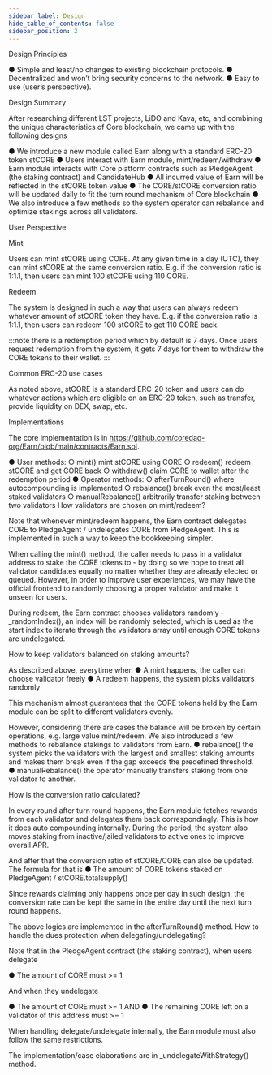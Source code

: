 ```yaml
---
sidebar_label: Design
hide_table_of_contents: false
sidebar_position: 2
---
```


Design Principles

●	Simple and least/no changes to existing blockchain protocols. 
●	Decentralized and won’t bring security concerns to the network.
●	Easy to use (user’s perspective).

Design Summary

After researching different LST projects, LiDO and Kava, etc, and combining the unique characteristics of Core blockchain, we came up with the following designs

●	We introduce a new module called Earn along with a standard ERC-20 token stCORE
●	Users interact with Earn module, mint/redeem/withdraw
●	Earn module interacts with Core platform contracts such as PledgeAgent (the staking contract) and CandidateHub
●	All incurred value of Earn will be reflected in the stCORE token value
●	The CORE/stCORE conversion ratio will be updated daily to fit the turn round mechanism of Core blockchain
●	We also introduce a few methods so the system operator can rebalance and optimize stakings across all validators. 

User Perspective

Mint

Users can mint stCORE using CORE. At any given time in a day (UTC), they can mint stCORE at the same conversion ratio. E.g. if the conversion ratio is 1:1.1, then users can mint 100 stCORE using 110 CORE. 

Redeem

The system is designed in such a way that users can always redeem whatever amount of stCORE token they have. E.g. if the conversion ratio is 1:1.1, then users can redeem 100 stCORE to get 110 CORE back. 

:::note 
there is a redemption period which by default is 7 days. Once users request redemption from the system, it gets 7 days for them to withdraw the CORE tokens to their wallet. 
:::

Common ERC-20 use cases

As noted above, stCORE is a standard ERC-20 token and users can do whatever actions which are eligible on an ERC-20 token, such as transfer, provide liquidity on DEX, swap, etc. 

Implementations

The core implementation is in https://github.com/coredao-org/Earn/blob/main/contracts/Earn.sol. 

●	User methods:
○	mint() mint stCORE using CORE
○	redeem() redeem stCORE and get CORE back
○	withdraw() claim CORE to wallet after the redemption period
●	Operator methods:
○	afterTurnRound() where autocompounding is implemented
○	rebalance() break even the most/least staked validators
○	manualRebalance() arbitrarily transfer staking between two validators
How validators are chosen on mint/redeem?

Note that whenever mint/redeem happens, the Earn contract delegates CORE to PledgeAgent / undelegates CORE from PledgeAgent. This is implemented in such a way to keep the bookkeeping simpler. 

When calling the mint() method, the caller needs to pass in a validator address to stake the CORE tokens to - by doing so we hope to treat all validator candidates equally no matter whether they are already elected or queued. However, in order to improve user experiences, we may have the official frontend to randomly choosing a proper validator and make it unseen for users.  

During redeem, the Earn contract chooses validators randomly -  _randomIndex(), an index will be randomly selected, which is used as the start index to iterate through the validators array until enough CORE tokens are undelegated. 

How to keep validators balanced on staking amounts?

As described above, everytime when 
●	A mint happens, the caller can choose validator freely
●	A redeem happens, the system picks validators randomly 

This mechanism almost guarantees that the CORE tokens held by the Earn module can be split to different validators evenly. 

However, considering there are cases the balance will be broken by certain operations, e.g. large value mint/redeem. We also introduced a few methods to rebalance stakings to validators from Earn.
●	rebalance() the system picks the validators with the largest and smallest staking amounts and makes them break even if the gap exceeds the predefined threshold.  
●	manualRebalance() the operator manually transfers staking from one validator to another. 

How is the conversion ratio calculated?

In every round after turn round happens, the Earn module fetches rewards from each validator and delegates them back correspondingly. This is how it does auto compounding internally. During the period, the system also moves staking from inactive/jailed validators to active ones to improve overall APR. 

And after that the conversion ratio of stCORE/CORE can also be updated. The formula for that is 
●	The amount of CORE tokens staked on PledgeAgent / stCORE.totalsupply()

Since rewards claiming only happens once per day in such design, the conversion rate can be kept the same in the entire day until the next turn round happens. 

The above logics are implemented in the afterTurnRound() method. 
How to handle the dues protection when delegating/undelegating?

Note that in the PledgeAgent contract (the staking contract), when users delegate

●	The amount of CORE must >= 1

And when they undelegate

●	The amount of CORE must >= 1 AND
●	The remaining CORE left on a validator of this address must >= 1

When handling delegate/undelegate internally, the Earn module must also follow the same restrictions. 

The implementation/case elaborations are in _undelegateWithStrategy() method. 


